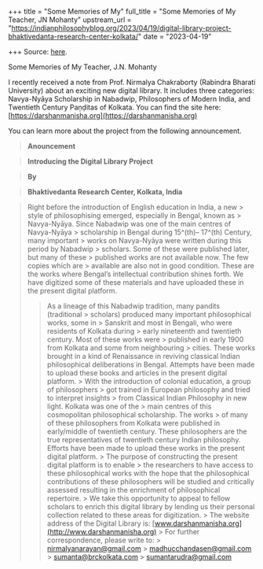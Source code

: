 +++
title = "Some Memories of My"
full_title = "Some Memories of My Teacher, JN Mohanty"
upstream_url = "https://indianphilosophyblog.org/2023/04/19/digital-library-project-bhaktivedanta-research-center-kolkata/"
date = "2023-04-19"

+++
Source: [here](https://indianphilosophyblog.org/2023/04/19/digital-library-project-bhaktivedanta-research-center-kolkata/).

Some Memories of My Teacher, J.N. Mohanty

I recently received a note from Prof. Nirmalya Chakraborty (Rabindra Bharati University) about an exciting new digital library. It includes three categories: Navya-Nyāya Scholarship in Nabadwip, Philosophers of Modern India, and Twentieth Century Paṇḍitas of Kolkata. You can find the site here: [https://darshanmanisha.org](https://darshanmanisha.org)

You can learn more about the project from the following announcement.

> **Anouncement**

> **Introducing the Digital Library Project**

> **By**

> **Bhaktivedanta Research Center, Kolkata, India**

> Right before the introduction of English education in India, a new > style of philosophising emerged, especially in Bengal, known as > Navya-Nyāya. Since Nabadwip was one of the main centres of Navya-Nyāya > scholarship in Bengal during 15^(th)– 17^(th) Century, many important > works on Navya-Nyāya were written during this period by Nabadwip > scholars. Some of these were published later, but many of these > published works are not available now. The few copies which are > available are also not in good condition. These are the works where Bengal’s intellectual contribution shines forth. We have digitized some of these materials and have uploaded these in the present digital platform. 
> > As a lineage of this Nabadwip tradition, many pandits (traditional > scholars) produced many important philosophical works, some in > Sanskrit and most in Bengali, who were residents of Kolkata during > early nineteenth and twentieth century. Most of these works were > published in early 1900 from Kolkata and some from neighbouring > cities. These works brought in a kind of Renaissance in reviving classical Indian philosophical deliberations in Bengal. Attempts have been made to upload these books and articles in the present digital platform. >
> With the introduction of colonial education, a group of philosophers > got trained in European philosophy and tried to interpret insights > from Classical Indian Philosophy in new light. Kolkata was one of the > main centres of this cosmopolitan philosophical scholarship. The works > of many of these philosophers from Kolkata were published in early/middle of twentieth century. These philosophers are the true representatives of twentieth century Indian philosophy. Efforts have been made to upload these works in the present digital platform. >
> The purpose of constructing the present digital platform is to enable > the researchers to have access to these philosophical works with the hope that the philosophical contributions of these philosophers will be studied and critically assessed resulting in the enrichment of philosophical repertoire. >
> We take this opportunity to appeal to fellow scholars to enrich this digital library by lending us their personal collection related to these areas for digitization. >
> The website address of the Digital Library is: [www.darshanmanisha.org](http://www.darshanmanisha.org) >
> For further correspondence, please write to: >
> <nirmalyanarayan@gmail.com> >
> <madhucchandasen@gmail.com> >
> <sumanta@brckolkata.com> >
> <sumantarudra@gmail.com>
